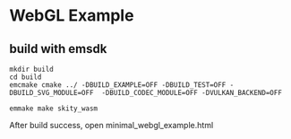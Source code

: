 # WebGL Example

## build with emsdk

```
mkdir build
cd build
emcmake cmake ../ -DBUILD_EXAMPLE=OFF -DBUILD_TEST=OFF -DBUILD_SVG_MODULE=OFF  -DBUILD_CODEC_MODULE=OFF -DVULKAN_BACKEND=OFF

emmake make skity_wasm
```

After build success, open minimal_webgl_example.html
